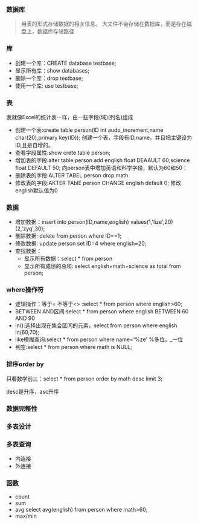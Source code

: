 ### 数据库
> 用表的形式存储数据的相关信息。
大文件不会存储在数据库，而是存在磁盘上，数据库存储路径
### 库
+ 创建一个库：CREATE database testbase;
+ 显示所有库：show databases;
+ 删除一个库：drop testbase;
+ 使用一个库: use testbase;
### 表
表就像Excel的统计表一样，由一些字段(域)(列名)组成
+ 创建一个表:create table person(ID int audo_increment,name char(20),primary key(ID));
创建一个表，字段有ID,name。并且把主键设为ID,且是自增的。
+ 查看字段属性:show crete table person;
+ 增加表的字段:alter table person add english float DEAAULT 60;science float DEFAULT 50; 
向person表中增加英语和科学字段，默认为60和50；
+ 删除表的字段:ALTER TABEL person drop math
+ 修改表的字段:AKTER TAblE person CHANGE english default 0;
修改english默认值为0
### 数据
+ 增加数据：insert into person(ID,name,english) values(1,'lize',20) (2,'zyq',30);
+ 删除数据: delete from person where ID==1;
+ 修改数据: update person set ID=4 where english=20;
+ 查找数据：
  + 显示所有数据：select * from person 
  + 显示所有成绩的总和: select english+math+science as total from person;
### where操作符
+ 逻辑操作：等于= 不等于<> :select * from person where english>60;
+ BETWEEN AND区间:select * from person where english BETWEEN 60 AND 90
+ in():选择出现在集合区间的元素，select from person where english in(60,70);
+ like模糊查询:select * from person where name='%ze' 
%多位，_一位
+ 判空:select * from person where math is NULL;
### 排序order by
只看数学前三：select * from person order by math desc limit 3;

desc是升序，asc升序
### 数据完整性
### 多表设计
### 多表查询
+ 内连接
+ 外连接
### 函数
+ count
+ sum
+ avg select avg(english) from person where math>60;
+ max/min

